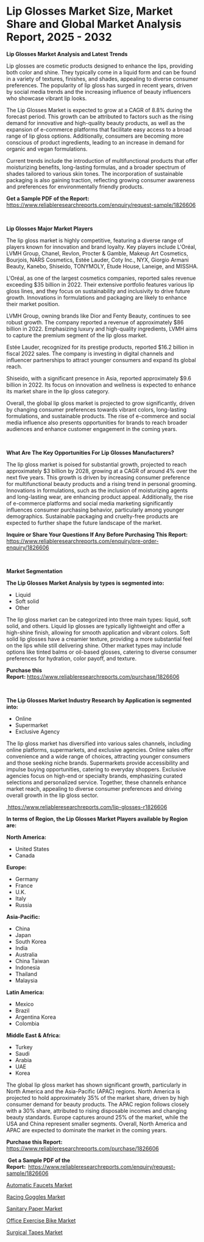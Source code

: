 <p><h1>Lip Glosses Market Size, Market Share and Global Market Analysis Report, 2025 - 2032</h1></p><p><strong>Lip Glosses Market Analysis and Latest Trends</strong></p>
<p><p>Lip glosses are cosmetic products designed to enhance the lips, providing both color and shine. They typically come in a liquid form and can be found in a variety of textures, finishes, and shades, appealing to diverse consumer preferences. The popularity of lip gloss has surged in recent years, driven by social media trends and the increasing influence of beauty influencers who showcase vibrant lip looks.</p><p>The Lip Glosses Market is expected to grow at a CAGR of 8.8% during the forecast period. This growth can be attributed to factors such as the rising demand for innovative and high-quality beauty products, as well as the expansion of e-commerce platforms that facilitate easy access to a broad range of lip gloss options. Additionally, consumers are becoming more conscious of product ingredients, leading to an increase in demand for organic and vegan formulations.</p><p>Current trends include the introduction of multifunctional products that offer moisturizing benefits, long-lasting formulas, and a broader spectrum of shades tailored to various skin tones. The incorporation of sustainable packaging is also gaining traction, reflecting growing consumer awareness and preferences for environmentally friendly products.</p></p>
<p><strong>Get a Sample PDF of the Report:&nbsp;</strong> <a href="https://www.reliableresearchreports.com/enquiry/request-sample/1826606?utm_campaign=10&utm_medium=2&utm_source=Github&utm_content=ia&utm_term=07022025&utm_id=lip-glosses">https://www.reliableresearchreports.com/enquiry/request-sample/1826606</a></p>
<p>&nbsp;</p>
<p><strong>Lip Glosses Major Market Players</strong></p>
<p><p>The lip gloss market is highly competitive, featuring a diverse range of players known for innovation and brand loyalty. Key players include L'Oréal, LVMH Group, Chanel, Revlon, Procter & Gamble, Makeup Art Cosmetics, Bourjois, NARS Cosmetics, Estée Lauder, Coty Inc., NYX, Giorgio Armani Beauty, Kanebo, Shiseido, TONYMOLY, Etude House, Laneige, and MISSHA.</p><p>L'Oréal, as one of the largest cosmetics companies, reported sales revenue exceeding $35 billion in 2022. Their extensive portfolio features various lip gloss lines, and they focus on sustainability and inclusivity to drive future growth. Innovations in formulations and packaging are likely to enhance their market position.</p><p>LVMH Group, owning brands like Dior and Fenty Beauty, continues to see robust growth. The company reported a revenue of approximately $86 billion in 2022. Emphasizing luxury and high-quality ingredients, LVMH aims to capture the premium segment of the lip gloss market.</p><p>Estée Lauder, recognized for its prestige products, reported $16.2 billion in fiscal 2022 sales. The company is investing in digital channels and influencer partnerships to attract younger consumers and expand its global reach. </p><p>Shiseido, with a significant presence in Asia, reported approximately $9.6 billion in 2022. Its focus on innovation and wellness is expected to enhance its market share in the lip gloss category.</p><p>Overall, the global lip gloss market is projected to grow significantly, driven by changing consumer preferences towards vibrant colors, long-lasting formulations, and sustainable products. The rise of e-commerce and social media influence also presents opportunities for brands to reach broader audiences and enhance customer engagement in the coming years.</p></p>
<p>&nbsp;</p>
<p><strong>What Are The Key Opportunities For Lip Glosses Manufacturers?</strong></p>
<p><p>The lip gloss market is poised for substantial growth, projected to reach approximately $3 billion by 2028, growing at a CAGR of around 4% over the next five years. This growth is driven by increasing consumer preference for multifunctional beauty products and a rising trend in personal grooming. Innovations in formulations, such as the inclusion of moisturizing agents and long-lasting wear, are enhancing product appeal. Additionally, the rise of e-commerce platforms and social media marketing significantly influences consumer purchasing behavior, particularly among younger demographics. Sustainable packaging and cruelty-free products are expected to further shape the future landscape of the market.</p></p>
<p><strong>Inquire or Share Your Questions If Any Before Purchasing This Report:</strong> <a href="https://www.reliableresearchreports.com/enquiry/pre-order-enquiry/1826606?utm_campaign=10&utm_medium=2&utm_source=Github&utm_content=ia&utm_term=07022025&utm_id=lip-glosses">https://www.reliableresearchreports.com/enquiry/pre-order-enquiry/1826606</a></p>
<p>&nbsp;</p>
<p><strong>Market Segmentation</strong></p>
<p><strong>The Lip Glosses Market Analysis by types is segmented into:</strong></p>
<p><ul><li>Liquid</li><li>Soft solid</li><li>Other</li></ul></p>
<p><p>The lip gloss market can be categorized into three main types: liquid, soft solid, and others. Liquid lip glosses are typically lightweight and offer a high-shine finish, allowing for smooth application and vibrant colors. Soft solid lip glosses have a creamier texture, providing a more substantial feel on the lips while still delivering shine. Other market types may include options like tinted balms or oil-based glosses, catering to diverse consumer preferences for hydration, color payoff, and texture.</p></p>
<p><strong>Purchase this Report:&nbsp;</strong><a href="https://www.reliableresearchreports.com/purchase/1826606?utm_campaign=10&utm_medium=2&utm_source=Github&utm_content=ia&utm_term=07022025&utm_id=lip-glosses">https://www.reliableresearchreports.com/purchase/1826606</a></p>
<p>&nbsp;</p>
<p><strong>The Lip Glosses Market Industry Research by Application is segmented into:</strong></p>
<p><ul><li>Online</li><li>Supermarket</li><li>Exclusive Agency</li></ul></p>
<p><p>The lip gloss market has diversified into various sales channels, including online platforms, supermarkets, and exclusive agencies. Online sales offer convenience and a wide range of choices, attracting younger consumers and those seeking niche brands. Supermarkets provide accessibility and impulse buying opportunities, catering to everyday shoppers. Exclusive agencies focus on high-end or specialty brands, emphasizing curated selections and personalized service. Together, these channels enhance market reach, appealing to diverse consumer preferences and driving overall growth in the lip gloss sector.</p></p>
<p><a href="https://www.reliableresearchreports.com/lip-glosses-r1826606?utm_campaign=10&utm_medium=2&utm_source=Github&utm_content=ia&utm_term=07022025&utm_id=lip-glosses">&nbsp;https://www.reliableresearchreports.com/lip-glosses-r1826606</a></p>
<p><strong>In terms of Region, the Lip Glosses Market Players available by Region are:</strong></p>
<p>
    <p> <strong> North America: </strong>
        <ul>
            <li>United States</li>
            <li>Canada</li>
        </ul>
        </p> 
    <p> <strong> Europe: </strong>
        <ul>
            <li>Germany</li>
            <li>France</li>
            <li>U.K.</li>
            <li>Italy</li>
            <li>Russia</li>
        </ul>
        </p> 
    <p> <strong> Asia-Pacific: </strong>
        <ul>
            <li>China</li>
            <li>Japan</li>
            <li>South Korea</li>
            <li>India</li>
            <li>Australia</li>
            <li>China Taiwan</li>
            <li>Indonesia</li>
            <li>Thailand</li>
            <li>Malaysia</li>
        </ul>
        </p> 
    <p> <strong> Latin America: </strong>
        <ul>
            <li>Mexico</li>
            <li>Brazil</li>
            <li>Argentina Korea</li>
            <li>Colombia</li>
        </ul>
        </p> 
    <p> <strong> Middle East & Africa: </strong>
        <ul>
            <li>Turkey</li>
            <li>Saudi</li>
            <li>Arabia</li>
            <li>UAE</li>
            <li>Korea</li>
        </ul>
    </p>
    </p>
<p><p>The global lip gloss market has shown significant growth, particularly in North America and the Asia-Pacific (APAC) regions. North America is projected to hold approximately 35% of the market share, driven by high consumer demand for beauty products. The APAC region follows closely with a 30% share, attributed to rising disposable incomes and changing beauty standards. Europe captures around 25% of the market, while the USA and China represent smaller segments. Overall, North America and APAC are expected to dominate the market in the coming years.</p></p>
<p><strong>Purchase this Report: </strong><a href="https://www.reliableresearchreports.com/purchase/1826606?utm_campaign=10&utm_medium=2&utm_source=Github&utm_content=ia&utm_term=07022025&utm_id=lip-glosses">https://www.reliableresearchreports.com/purchase/1826606</a></p>
<p>&nbsp;<strong>Get a Sample PDF of the Report:&nbsp;&nbsp;</strong><a href="https://www.reliableresearchreports.com/enquiry/request-sample/1826606?utm_campaign=10&utm_medium=2&utm_source=Github&utm_content=ia&utm_term=07022025&utm_id=lip-glosses">https://www.reliableresearchreports.com/enquiry/request-sample/1826606</a></p>
<p><strong></strong></p>
<p><p><a href="https://github.com/boyermaragaret8392/Market-Research-Report-List-1/blob/main/automatic-faucets-market.md?utm_campaign=10&utm_medium=2&utm_source=Github&utm_content=ia&utm_term=07022025&utm_id=lip-glosses">Automatic Faucets Market</a></p><p><a href="https://github.com/tselahiara/Market-Research-Report-List-1/blob/main/racing-goggles-market.md?utm_campaign=10&utm_medium=2&utm_source=Github&utm_content=ia&utm_term=07022025&utm_id=lip-glosses">Racing Goggles Market</a></p><p><a href="https://github.com/waverlyam689/Market-Research-Report-List-1/blob/main/sanitary-paper-market.md?utm_campaign=10&utm_medium=2&utm_source=Github&utm_content=ia&utm_term=07022025&utm_id=lip-glosses">Sanitary Paper Market</a></p><p><a href="https://github.com/berbelsagwan/Market-Research-Report-List-1/blob/main/office-exercise-bike-market.md?utm_campaign=10&utm_medium=2&utm_source=Github&utm_content=ia&utm_term=07022025&utm_id=lip-glosses">Office Exercise Bike Market</a></p><p><a href="https://github.com/anuellaruska/Market-Research-Report-List-1/blob/main/surgical-tapes-market.md?utm_campaign=10&utm_medium=2&utm_source=Github&utm_content=ia&utm_term=07022025&utm_id=lip-glosses">Surgical Tapes Market</a></p></p>